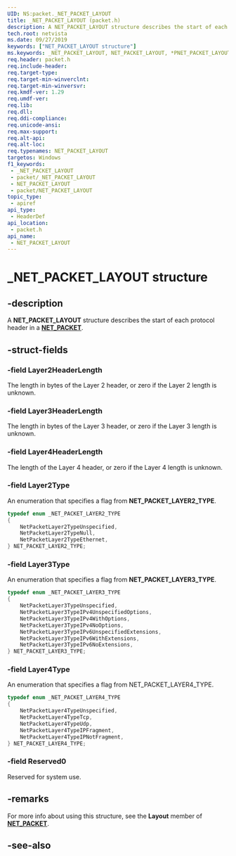 ```yaml
---
UID: NS:packet._NET_PACKET_LAYOUT
title: _NET_PACKET_LAYOUT (packet.h)
description: A NET_PACKET_LAYOUT structure describes the start of each protocol header in a NET_PACKET.
tech.root: netvista
ms.date: 09/27/2019
keywords: ["NET_PACKET_LAYOUT structure"]
ms.keywords: _NET_PACKET_LAYOUT, NET_PACKET_LAYOUT, *PNET_PACKET_LAYOUT, _NET_PACKET_LAYER2_TYPE, NET_PACKET_LAYER2_TYPE, _NET_PACKET_LAYER3_TYPE, NET_PACKET_LAYER3_TYPE, _NET_PACKET_LAYER4_TYPE, NET_PACKET_LAYER4_TYPE
req.header: packet.h
req.include-header: 
req.target-type: 
req.target-min-winverclnt: 
req.target-min-winversvr: 
req.kmdf-ver: 1.29
req.umdf-ver: 
req.lib: 
req.dll: 
req.ddi-compliance: 
req.unicode-ansi: 
req.max-support: 
req.alt-api: 
req.alt-loc: 
req.typenames: NET_PACKET_LAYOUT
targetos: Windows
f1_keywords:
 - _NET_PACKET_LAYOUT
 - packet/_NET_PACKET_LAYOUT
 - NET_PACKET_LAYOUT
 - packet/NET_PACKET_LAYOUT
topic_type:
 - apiref
api_type:
 - HeaderDef
api_location:
 - packet.h
api_name:
 - NET_PACKET_LAYOUT
---
```


# _NET_PACKET_LAYOUT structure


## -description

A **NET_PACKET_LAYOUT** structure describes the start of each protocol header in a [**NET_PACKET**](ns-packet-_net_packet.md).

## -struct-fields

### -field Layer2HeaderLength

The length in bytes of the Layer 2 header, or zero if the Layer 2 length is unknown.

### -field Layer3HeaderLength

The length in bytes of the Layer 3 header, or zero if the Layer 3 length is unknown.

### -field Layer4HeaderLength

The length of the Layer 4 header, or zero if the Layer 4 length is unknown.

### -field Layer2Type

An enumeration that specifies a flag from **NET_PACKET_LAYER2_TYPE**.

```c++
typedef enum _NET_PACKET_LAYER2_TYPE
{
    NetPacketLayer2TypeUnspecified,
    NetPacketLayer2TypeNull,
    NetPacketLayer2TypeEthernet,
} NET_PACKET_LAYER2_TYPE;
```

### -field Layer3Type

An enumeration that specifies a flag from **NET_PACKET_LAYER3_TYPE**.

```c++
typedef enum _NET_PACKET_LAYER3_TYPE
{
    NetPacketLayer3TypeUnspecified,
    NetPacketLayer3TypeIPv4UnspecifiedOptions,
    NetPacketLayer3TypeIPv4WithOptions,
    NetPacketLayer3TypeIPv4NoOptions,
    NetPacketLayer3TypeIPv6UnspecifiedExtensions,
    NetPacketLayer3TypeIPv6WithExtensions,
    NetPacketLayer3TypeIPv6NoExtensions,
} NET_PACKET_LAYER3_TYPE;
```

### -field Layer4Type

An enumeration that specifies a flag from NET_PACKET_LAYER4_TYPE.

```c++
typedef enum _NET_PACKET_LAYER4_TYPE
{
    NetPacketLayer4TypeUnspecified,
    NetPacketLayer4TypeTcp,
    NetPacketLayer4TypeUdp,
    NetPacketLayer4TypeIPFragment,
    NetPacketLayer4TypeIPNotFragment,
} NET_PACKET_LAYER4_TYPE;
```

### -field Reserved0

Reserved for system use.

## -remarks

For more info about using this structure, see the **Layout** member of [**NET_PACKET**](ns-packet-_net_packet.md).

## -see-also

